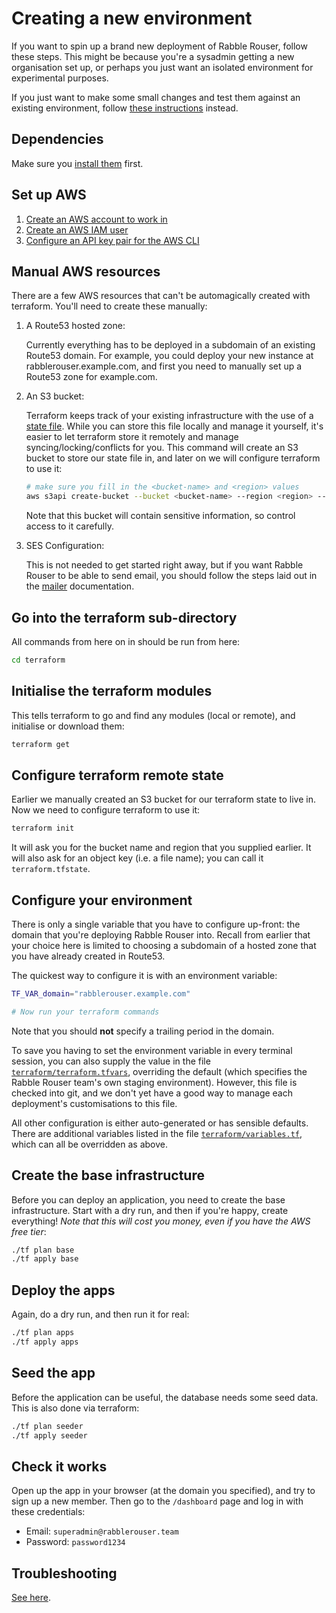 # Creating a new environment

If you want to spin up a brand new deployment of Rabble Rouser, follow these steps. This might be because you're a sysadmin
getting a new organisation set up, or perhaps you just want an isolated environment for experimental purposes.

If you just want to make some small changes and test them against an existing environment, follow [these instructions](./existing_environment.md) instead.

## Dependencies

Make sure you [install them](../README.md#dependencies) first.

## Set up AWS

1. [Create an AWS account to work in](https://aws.amazon.com/)
2. [Create an AWS IAM user](https://docs.aws.amazon.com/IAM/latest/UserGuide/id_users_create.html)
3. [Configure an API key pair for the AWS CLI](https://docs.aws.amazon.com/cli/latest/userguide/cli-chap-getting-started.html)

## Manual AWS resources

There are a few AWS resources that can't be automagically created with terraform. You'll need to create these manually:

1. A Route53 hosted zone:

    Currently everything has to be deployed in a subdomain of an existing Route53 domain. For example, you could deploy
    your new instance at rabblerouser.example.com, and first you need to manually set up a Route53 zone for example.com.

2. An S3 bucket:

    Terraform keeps track of your existing infrastructure with the use of a [state file](https://www.terraform.io/docs/state/).
    While you can store this file locally and manage it yourself, it's easier to let terraform store it remotely and
    manage syncing/locking/conflicts for you. This command will create an S3 bucket to store our state file in, and
    later on we will configure terraform to use it:

    ```sh
    # make sure you fill in the <bucket-name> and <region> values
    aws s3api create-bucket --bucket <bucket-name> --region <region> --create-bucket-configuration LocationConstraint=<region> --acl private
    ```

    Note that this bucket will contain sensitive information, so control access to it carefully.

3. SES Configuration:

    This is not needed to get started right away, but if you want Rabble Rouser to be able to send email, you should
    follow the steps laid out in the [mailer](https://github.com/rabblerouser/mailer#ses-setup) documentation.

## Go into the terraform sub-directory

All commands from here on in should be run from here:

```sh
cd terraform
```

## Initialise the terraform modules

This tells terraform to go and find any modules (local or remote), and initialise or download them:

```sh
terraform get
```

## Configure terraform remote state

Earlier we manually created an S3 bucket for our terraform state to live in. Now we need to configure terraform to use it:

```sh
terraform init
```

It will ask you for the bucket name and region that you supplied earlier. It will also ask for an object key (i.e. a
file name); you can call it `terraform.tfstate`.

## Configure your environment
There is only a single variable that you have to configure up-front: the domain that you're deploying Rabble Rouser into.
Recall from earlier that your choice here is limited to choosing a subdomain of a hosted zone that you have already
created in Route53.

The quickest way to configure it is with an environment variable:

```sh
TF_VAR_domain="rabblerouser.example.com"

# Now run your terraform commands
```

Note that you should **not** specify a trailing period in the domain.

To save you having to set the environment variable in every terminal session, you can also supply the value in the file
[`terraform/terraform.tfvars`](../terraform/terraform.tfvars), overriding the default (which specifies the Rabble Rouser
team's own staging environment). However, this file is checked into git, and we don't yet have a good way to manage each
deployment's customisations to this file.

All other configuration is either auto-generated or has sensible defaults. There are additional variables listed in the
file [`terraform/variables.tf`](../terraform/variables.tf), which can all be overridden as above.

## Create the base infrastructure

Before you can deploy an application, you need to create the base infrastructure. Start with a dry run, and then if
you're happy, create everything! *Note that this will cost you money, even if you have the AWS free tier*:

```sh
./tf plan base
./tf apply base
```

## Deploy the apps

Again, do a dry run, and then run it for real:

```sh
./tf plan apps
./tf apply apps
```

## Seed the app

Before the application can be useful, the database needs some seed data. This is also done via terraform:

```sh
./tf plan seeder
./tf apply seeder
```

## Check it works

Open up the app in your browser (at the domain you specified), and try to sign up a new member. Then go to the
`/dashboard` page and log in with these credentials:

- Email: `superadmin@rabblerouser.team`
- Password: `password1234`

## Troubleshooting

[See here](./troubleshooting.md).

